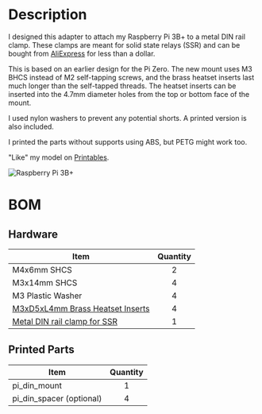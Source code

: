 # Description
I designed this adapter to attach my Raspberry Pi 3B+ to a metal DIN rail clamp. These clamps are meant for solid state relays (SSR) and can be bought from [AliExpress](https://a.aliexpress.com/_mPAzuSc) for less than a dollar.

This is based on an earlier design for the Pi Zero. The new mount uses M3 BHCS instead of M2 self-tapping screws, and the brass heatset inserts last much longer than the self-tapped threads. The heatset inserts can be inserted into the 4.7mm diameter holes from the top or bottom face of the mount.

I used nylon washers to prevent any potential shorts. A printed version is also included.

I printed the parts without supports using ABS, but PETG might work too.

"Like" my model on [Printables](https://www.printables.com/model/391290-raspberry-pi-metal-din-clamp-adapter).

![Raspberry Pi 3B+](https://github.com/ngzhengqin/ZQ_3D_Prints/blob/bfdce2180e5707063a4144c0d609c9557448e055/Raspberry%20Pi%20DIN%20Mount/Images/IMG_0244.jpg)

# BOM
## Hardware
| Item                                                                                   | Quantity |
| -------------------------------------------------------------------------------------- | :------: |
| M4x6mm SHCS                                                                            | 2        |
| M3x14mm SHCS                                                                           | 4        |
| M3 Plastic Washer                                                                      | 4        |
| [M3xD5xL4mm Brass Heatset Inserts](https://www.aliexpress.com/item/4000232858343.html) | 4        |
| [Metal DIN rail clamp for SSR](https://a.aliexpress.com/_mPAzuSc)                      | 1        |

## Printed Parts
| Item                     | Quantity|
| ------------------------ | :-----: |
| pi_din_mount             | 1       |
| pi_din_spacer (optional) | 4       |

